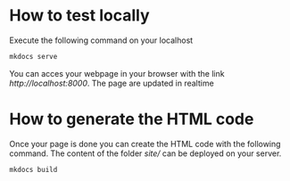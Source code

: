 # How to test locally

Execute the following command on your localhost
```bash
mkdocs serve
```
You can acces your webpage in your browser with the link *http://localhost:8000*. The page are updated in realtime

# How to generate the HTML code
Once your page is done you can create the HTML code with the following command. The content of the folder *site/* can be deployed on your server.
```bash
mkdocs build
```
